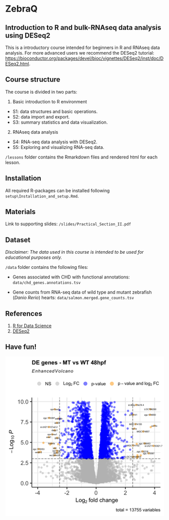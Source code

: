 # ZebraQ

## Introduction to R and bulk-RNAseq data analysis using DESeq2

This is a introductory course intended for beginners in R and RNAseq data analysis. For more advanced users we recommend the DESeq2 tutorial: <https://bioconductor.org/packages/devel/bioc/vignettes/DESeq2/inst/doc/DESeq2.html>.

## Course structure

The course is divided in two parts:

1.  Basic introduction to R environment

-   S1: data structures and basic operations.
-   S2: data import and export.
-   S3: summary statistics and data visualization.

2.  RNAseq data analysis

-   S4: RNA-seq data analysis with DESeq2.
-   S5: Exploring and visualizing RNA-seq data.

`/lessons` folder contains the Rmarkdown files and rendered html for each lesson.

## Installation

All required R-packages can be installed following `setup\Installation_and_setup.Rmd`.

## Materials

Link to supporting slides: `/slides/Practical_Section_II.pdf`

## Dataset

*Disclaimer: The data used in this course is intended to be used for educational purposes only.*

`/data` folder contains the following files:

-   Genes associated with CHD with functional annotations: `data/chd_genes.annotations.tsv`

-   Gene counts from RNA-seq data of wild type and mutant zebrafish (*Danio Rerio*) hearts: `data/salmon.merged.gene_counts.tsv`

## References

1.  [R for Data Science](https://r4ds.had.co.nz/)
2.  [DESeq2](https://bioconductor.org/packages/release/bioc/html/DESeq2.html)

## Have fun!

![](./docs/volcano.png)
